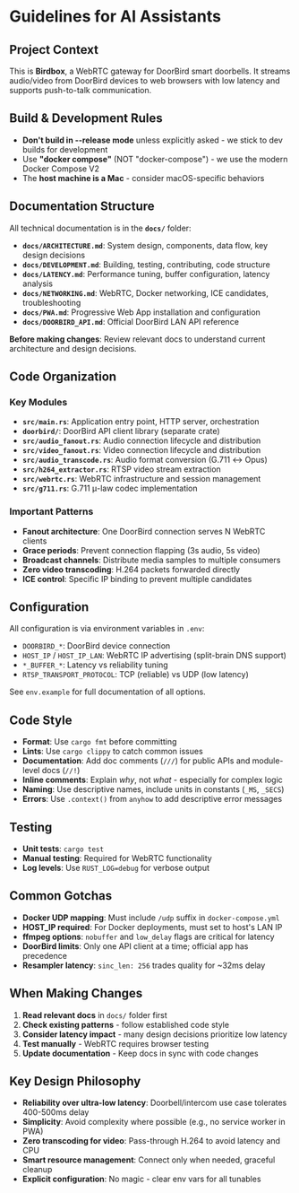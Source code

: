# Guidelines for AI Assistants

## Project Context

This is **Birdbox**, a WebRTC gateway for DoorBird smart doorbells. It streams audio/video from DoorBird devices to web browsers with low latency and supports push-to-talk communication.

## Build & Development Rules

- **Don't build in --release mode** unless explicitly asked - we stick to dev builds for development
- Use **"docker compose"** (NOT "docker-compose") - we use the modern Docker Compose V2
- The **host machine is a Mac** - consider macOS-specific behaviors

## Documentation Structure

All technical documentation is in the **`docs/`** folder:

- **`docs/ARCHITECTURE.md`**: System design, components, data flow, key design decisions
- **`docs/DEVELOPMENT.md`**: Building, testing, contributing, code structure
- **`docs/LATENCY.md`**: Performance tuning, buffer configuration, latency analysis
- **`docs/NETWORKING.md`**: WebRTC, Docker networking, ICE candidates, troubleshooting
- **`docs/PWA.md`**: Progressive Web App installation and configuration
- **`docs/DOORBIRD_API.md`**: Official DoorBird LAN API reference

**Before making changes**: Review relevant docs to understand current architecture and design decisions.

## Code Organization

### Key Modules

- **`src/main.rs`**: Application entry point, HTTP server, orchestration
- **`doorbird/`**: DoorBird API client library (separate crate)
- **`src/audio_fanout.rs`**: Audio connection lifecycle and distribution
- **`src/video_fanout.rs`**: Video connection lifecycle and distribution  
- **`src/audio_transcode.rs`**: Audio format conversion (G.711 ↔ Opus)
- **`src/h264_extractor.rs`**: RTSP video stream extraction
- **`src/webrtc.rs`**: WebRTC infrastructure and session management
- **`src/g711.rs`**: G.711 μ-law codec implementation

### Important Patterns

- **Fanout architecture**: One DoorBird connection serves N WebRTC clients
- **Grace periods**: Prevent connection flapping (3s audio, 5s video)
- **Broadcast channels**: Distribute media samples to multiple consumers
- **Zero video transcoding**: H.264 packets forwarded directly
- **ICE control**: Specific IP binding to prevent multiple candidates

## Configuration

All configuration is via environment variables in `.env`:
- `DOORBIRD_*`: DoorBird device connection
- `HOST_IP` / `HOST_IP_LAN`: WebRTC IP advertising (split-brain DNS support)
- `*_BUFFER_*`: Latency vs reliability tuning
- `RTSP_TRANSPORT_PROTOCOL`: TCP (reliable) vs UDP (low latency)

See `env.example` for full documentation of all options.

## Code Style

- **Format**: Use `cargo fmt` before committing
- **Lints**: Use `cargo clippy` to catch common issues
- **Documentation**: Add doc comments (`///`) for public APIs and module-level docs (`//!`)
- **Inline comments**: Explain *why*, not *what* - especially for complex logic
- **Naming**: Use descriptive names, include units in constants (`_MS`, `_SECS`)
- **Errors**: Use `.context()` from `anyhow` to add descriptive error messages

## Testing

- **Unit tests**: `cargo test`
- **Manual testing**: Required for WebRTC functionality
- **Log levels**: Use `RUST_LOG=debug` for verbose output

## Common Gotchas

- **Docker UDP mapping**: Must include `/udp` suffix in `docker-compose.yml`
- **HOST_IP required**: For Docker deployments, must set to host's LAN IP
- **ffmpeg options**: `nobuffer` and `low_delay` flags are critical for latency
- **DoorBird limits**: Only one API client at a time; official app has precedence
- **Resampler latency**: `sinc_len: 256` trades quality for ~32ms delay

## When Making Changes

1. **Read relevant docs** in `docs/` folder first
2. **Check existing patterns** - follow established code style
3. **Consider latency impact** - many design decisions prioritize low latency
4. **Test manually** - WebRTC requires browser testing
5. **Update documentation** - Keep docs in sync with code changes

## Key Design Philosophy

- **Reliability over ultra-low latency**: Doorbell/intercom use case tolerates 400-500ms delay
- **Simplicity**: Avoid complexity where possible (e.g., no service worker in PWA)
- **Zero transcoding for video**: Pass-through H.264 to avoid latency and CPU
- **Smart resource management**: Connect only when needed, graceful cleanup
- **Explicit configuration**: No magic - clear env vars for all tunables
